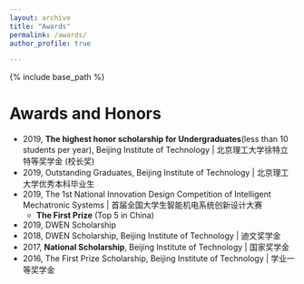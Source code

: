 ```yaml
---
layout: archive
title: "Awards"
permalink: /awards/
author_profile: true

---
```


{% include base_path %}


Awards and Honors
======

* 2019, **The highest honor scholarship for Undergraduates**(less than 10 students per year), Beijing Institute of Technology | 北京理工大学徐特立特等奖学金 (校长奖)
* 2019, Outstanding Graduates, Beijing Institute of Technology | 北京理工大学优秀本科毕业生
* 2019, The 1st National Innovation Design Competition of Intelligent Mechatronic Systems | 首届全国大学生智能机电系统创新设计大赛
  * **The First Prize** (Top 5 in China)
* 2019, DWEN Scholarship
* 2018, DWEN Scholarship, Beijing Institute of Technology | 迪文奖学金
* 2017, **National Scholarship**, Beijing Institute of Technology | 国家奖学金
* 2016, The First Prize Scholarship, Beijing Institute of Technology | 学业一等奖学金
